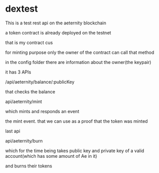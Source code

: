 # dextest
This is a test rest api on the aeternity blockchain

a token contract is already deployed on the testnet

that is my contract cus

for minting purpose only the owner of the contract can call that method

in the config folder there are information about the owner(the keypair)

it has 3 APIs

/api/aeternity/balance/:publicKey

that checks the balance

api/aeternity/mint

which mints and responds an event

the mint event. that we can use as a proof that the token was minted

last api

api/aeternity/burn

which for the time being takes public key and private key of a valid account(which has some amount of Ae in it)

and burns their tokens
